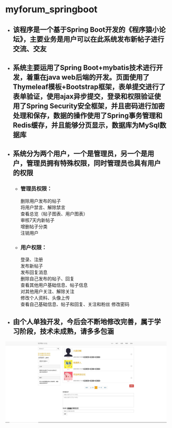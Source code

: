 # myforum_springboot  

* ## 该程序是一个基于Spring Boot开发的《程序猿小论坛》，主要业务是用户可以在此系统发布新帖子进行交流、交友

* ## 系统主要运用了Spring Boot+mybatis技术进行开发，着重在java web后端的开发。页面使用了Thymeleaf模板+Bootstrap框架，表单提交进行了表单验证，使用ajax异步提交，登录和权限验证使用了Spring Security安全框架，并且密码进行加密处理和保存，数据的操作使用了Spring事务管理和Redis缓存，并且能够分页显示，数据库为MySql数据库

* ## 系统分为两个用户，一个是管理员，另一个是用户，管理员拥有特殊权限，同时管理员也具有用户的权限  

  * ### 管理员权限：  
  
    删除用户发布的帖子  
    将用户禁言、解除禁言  
    查看总览（帖子图表、用户图表）  
    审核7天内新帖子  
    增删帖子分类  
    注销用户  
    
  * ### 用户权限： 
  
    登录、注册  
    发布新帖子  
    发布回复消息  
    删除自己发布的帖子、回复  
    查看其他用户基础信息、帖子信息  
    对其他用户关注、解除关注  
    修改个人资料、头像上传  
    查看自己基础信息、帖子和回复、关注和粉丝
    修改密码  

* ## 由个人单独开发，今后会不断地修改完善，属于学习阶段，技术未成熟，请多多包涵

![image](https://github.com/TadZdh/myforum_springboot/blob/master/project_img/home.JPG)
